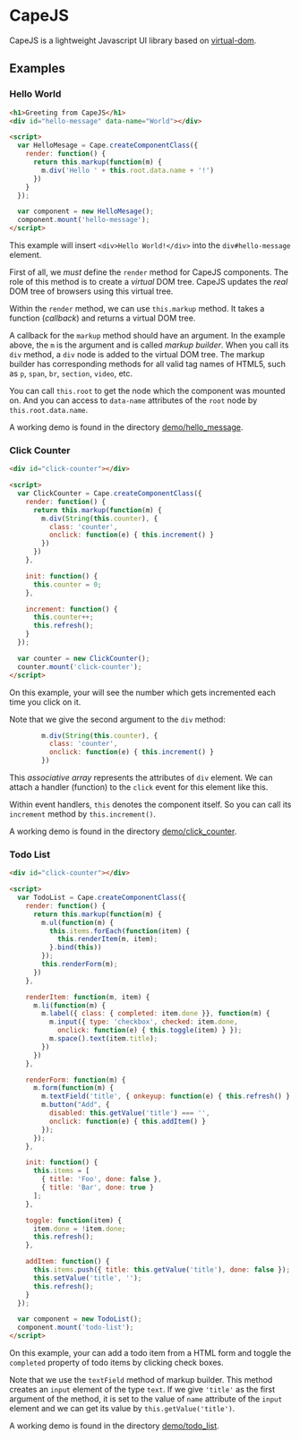 # CapeJS

CapeJS is a lightweight Javascript UI library based on [virtual-dom](https://github.com/Matt-Esch/virtual-dom).

## Examples

### Hello World

```html
<h1>Greeting from CapeJS</h1>
<div id="hello-message" data-name="World"></div>

<script>
  var HelloMesage = Cape.createComponentClass({
    render: function() {
      return this.markup(function(m) {
        m.div('Hello ' + this.root.data.name + '!')
      })
    }
  });

  var component = new HelloMesage();
  component.mount('hello-message');
</script>
```

This example will insert `<div>Hello World!</div>` into the `div#hello-message` element.

First of all, we *must* define the `render` method for CapeJS components.
The role of this method is to create a *virtual* DOM tree.
CapeJS updates the *real* DOM tree of browsers using this virtual tree.

Within the `render` method, we can use `this.markup` method.
It takes a function (*callback*) and returns a virtual DOM tree.

A callback for the `markup` method should have an argument.
In the example above, the `m` is the argument and is called *markup builder*.
When you call its `div` method, a `div` node is added to the virtual DOM tree.
The markup builder has corresponding methods for all valid tag names of HTML5,
such as `p`, `span`, `br`, `section`, `video`, etc.

You can call `this.root` to get the node which the component was mounted on.
And you can access to `data-name` attributes of the `root` node by
`this.root.data.name`.

A working demo is found in the directory [demo/hello_message](demo/hello_message).

### Click Counter

```html
<div id="click-counter"></div>

<script>
  var ClickCounter = Cape.createComponentClass({
    render: function() {
      return this.markup(function(m) {
        m.div(String(this.counter), {
          class: 'counter',
          onclick: function(e) { this.increment() }
        })
      })
    },

    init: function() {
      this.counter = 0;
    },

    increment: function() {
      this.counter++;
      this.refresh();
    }
  });

  var counter = new ClickCounter();
  counter.mount('click-counter');
</script>
```

On this example, your will see the number which gets incremented each time you click on it.

Note that we give the second argument to the `div` method:

```javascript
        m.div(String(this.counter), {
          class: 'counter',
          onclick: function(e) { this.increment() }
        })
```

This *associative array* represents the attributes of `div` element.
We can attach a handler (function) to the `click` event for this element like this.

Within event handlers, `this` denotes the component itself.
So you can call its `increment` method by `this.increment()`.

A working demo is found in the directory [demo/click_counter](demo/click_counter).

### Todo List

```html
<div id="click-counter"></div>

<script>
  var TodoList = Cape.createComponentClass({
    render: function() {
      return this.markup(function(m) {
        m.ul(function(m) {
          this.items.forEach(function(item) {
            this.renderItem(m, item);
          }.bind(this))
        });
        this.renderForm(m);
      })
    },

    renderItem: function(m, item) {
      m.li(function(m) {
        m.label({ class: { completed: item.done }}, function(m) {
          m.input({ type: 'checkbox', checked: item.done,
            onclick: function(e) { this.toggle(item) } });
          m.space().text(item.title);
        })
      })
    },

    renderForm: function(m) {
      m.form(function(m) {
        m.textField('title', { onkeyup: function(e) { this.refresh() } });
        m.button("Add", {
          disabled: this.getValue('title') === '',
          onclick: function(e) { this.addItem() }
        });
      });
    },

    init: function() {
      this.items = [
        { title: 'Foo', done: false },
        { title: 'Bar', done: true }
      ];
    },

    toggle: function(item) {
      item.done = !item.done;
      this.refresh();
    },

    addItem: function() {
      this.items.push({ title: this.getValue('title'), done: false });
      this.setValue('title', '');
      this.refresh();
    }
  });

  var component = new TodoList();
  component.mount('todo-list');
</script>
```

On this example, your can add a todo item from a HTML form and toggle the
`completed` property of todo items by clicking check boxes.

Note that we use the `textField` method of markup builder.
This method creates an `input` element of the type `text`.
If we give `'title'` as the first argument of the method,
it is set to the value of `name` attribute of the `input` element and
we can get its value by `this.getValue('title')`.

A working demo is found in the directory [demo/todo_list](demo/todo_list).
